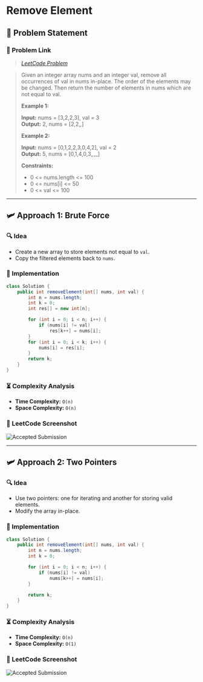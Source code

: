 # Remove Element

## 📝 Problem Statement

### 🔗 Problem Link

> *<a href="https://leetcode.com/problems/remove-element/description/" target="_blank">LeetCode Problem</a>*

> Given an integer array nums and an integer val, remove all occurrences of val in nums in-place. The order of the elements may be changed. Then return the number of elements in nums which are not equal to val.
>
> **Example 1:**
>
> **Input:** nums = [3,2,2,3], val = 3  
> **Output:** 2, nums = [2,2,_,_]  
>
> **Example 2:**
>
> **Input:** nums = [0,1,2,2,3,0,4,2], val = 2  
> **Output:** 5, nums = [0,1,4,0,3,_,_,_]  
>
> **Constraints:**
>
> - 0 <= nums.length <= 100  
> - 0 <= nums[i] <= 50  
> - 0 <= val <= 100  

---

## 🛩️ Approach 1: Brute Force

### 🔍 Idea

- Create a new array to store elements not equal to `val`.
- Copy the filtered elements back to `nums`.

### 🚀 Implementation

```java
class Solution {
    public int removeElement(int[] nums, int val) {
        int n = nums.length;
        int k = 0;
        int res[] = new int[n];

        for (int i = 0; i < n; i++) {
            if (nums[i] != val)
                res[k++] = nums[i];
        }
        for (int i = 0; i < k; i++) {
            nums[i] = res[i];
        }
        return k;
    }
}
```

### ⏳ Complexity Analysis

- **Time Complexity:** `O(n)`
- **Space Complexity:** `O(n)`

### 📸 LeetCode Screenshot
![Accepted Submission](Screenshots/7.1.png)

---

## 🛩️ Approach 2: Two Pointers

### 🔍 Idea

- Use two pointers: one for iterating and another for storing valid elements.
- Modify the array in-place.

### 🚀 Implementation

```java
class Solution {
    public int removeElement(int[] nums, int val) {
        int n = nums.length;
        int k = 0;

        for (int i = 0; i < n; i++) {
            if (nums[i] != val)
                nums[k++] = nums[i];
        }

        return k;
    }
}
```

### ⏳ Complexity Analysis

- **Time Complexity:** `O(n)`
- **Space Complexity:** `O(1)`

### 📸 LeetCode Screenshot
![Accepted Submission](Screenshots/7.2.png)

